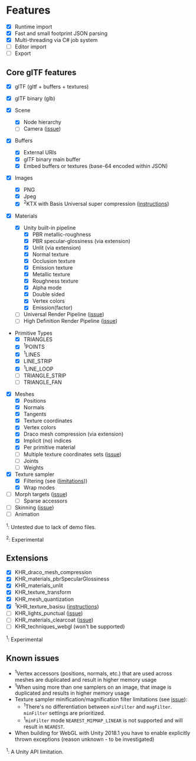# Features

- [x] Runtime import
- [x] Fast and small footprint JSON parsing
- [x] Multi-threading via C# job system
- [ ] Editor import
- [ ] Export

## Core glTF features

- [x] glTF (gltf + buffers + textures)
- [x] glTF binary (glb)

- [x] Scene
  - [x] Node hierarchy
  - [ ] Camera ([issue](../issues/12))
- [x] Buffers
  - [x] External URIs
  - [x] glTF binary main buffer
  - [x] Embed buffers or textures (base-64 encoded within JSON)
- [x] Images
  - [x] PNG
  - [x] Jpeg
  - [x] <sup>2</sup>KTX with Basis Universal super compression ([instructions](#basisu))
- [x] Materials
  - [x] Unity built-in pipeline
    - [x] PBR metallic-roughness
    - [x] PBR specular-glossiness (via extension)
    - [x] Unlit (via extension)
    - [x] Normal texture
    - [x] Occlusion texture
    - [x] Emission texture
    - [x] Metallic texture
    - [x] Roughness texture
    - [x] Alpha mode
    - [x] Double sided
    - [x] Vertex colors
    - [x] Emission(factor)
  - [ ] Universal Render Pipeline ([issue](../issues/41))
  - [ ] High Definition Render Pipeline ([issue](../issues/42))
- Primitive Types
  - [x] TRIANGLES
  - [x] <sup>1</sup>POINTS
  - [x] <sup>1</sup>LINES
  - [x] LINE_STRIP
  - [x] <sup>1</sup>LINE_LOOP
  - [ ] TRIANGLE_STRIP
  - [ ] TRIANGLE_FAN
- [x] Meshes
  - [x] Positions
  - [x] Normals
  - [x] Tangents
  - [x] Texture coordinates
  - [x] Vertex colors
  - [x] Draco mesh compression (via extension)
  - [x] Implicit (no) indices
  - [x] Per primitive material
  - [ ] Multiple texture coordinates sets ([issue](../issues/34))
  - [ ] Joints
  - [ ] Weights
- [x] Texture sampler
  - [x] Filtering (see ([limitations](#knownissues)))
  - [x] Wrap modes
- [ ] Morph targets ([issue](../issues/8))
  - [ ] Sparse accessors
- [ ] Skinning ([issue](../issues/13))
- [ ] Animation

<sup>1</sup>: Untested due to lack of demo files.

<sup>2</sup>: Experimental

## Extensions

- [x] KHR_draco_mesh_compression
- [x] KHR_materials_pbrSpecularGlossiness
- [x] KHR_materials_unlit
- [x] KHR_texture_transform
- [x] KHR_mesh_quantization
- [x] <sup>1</sup>KHR_texture_basisu ([instructions](#basisu))
- [ ] KHR_lights_punctual ([issue](../issues/17))
- [ ] KHR_materials_clearcoat ([issue](../issues/68))
- [ ] KHR_techniques_webgl (won't be supported)

<sup>1</sup>: Experimental

## <a name="knownissues">Known issues

- <sup>1</sup>Vertex accessors (positions, normals, etc.) that are used across meshes are duplicated and result in higher memory usage
- <sup>1</sup>When using more than one samplers on an image, that image is duplicated and results in higher memory usage
- Texture sampler minification/magnification filter limitations (see [issue](issues/61)):
  - <sup>1</sup>There's no differentiation between `minFilter` and `magFilter`. `minFilter` settings are prioritized.
  - <sup>1</sup>`minFilter` mode `NEAREST_MIPMAP_LINEAR` is not supported and will result in `NEAREST`.
- When building for WebGL with Unity 2018.1 you have to enable explicitly thrown exceptions (reason unknown - to be investigated)

<sup>1</sup>: A Unity API limitation.
